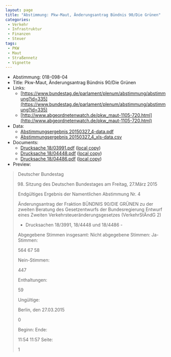 ```yaml
---
layout: page
title: "Abstimmung: Pkw-Maut, Änderungsantrag Bündnis 90/Die Grünen"
categories:
 - Verkehr
 - Infrastruktur
 - Finanzen
 - Steuer
tags:
 - PKW
 - Maut
 - Straßennetz
 - Vignette
---
```


* Abstimmung: 018-098-04
* Title: Pkw-Maut, Änderungsantrag Bündnis 90/Die Grünen
* Links: 
    * [https://www.bundestag.de/parlament/plenum/abstimmung/abstimmung?id=335](https://www.bundestag.de/parlament/plenum/abstimmung/abstimmung?id=335)
    * [http://www.abgeordnetenwatch.de/pkw_maut-1105-720.html](http://www.abgeordnetenwatch.de/pkw_maut-1105-720.html)
* Data: 
    * [Abstimmungsergebnis 20150327_4-data.pdf](/res/abstimmungsliste/20150327_4-data.pdf)
    * [Abstimmungsergebnis 20150327_4_xls-data.csv](/res/abstimmungsliste/analyses/20150327_4_xls-data.csv)
* Documents: 
    * [Drucksache 18/03991.pdf](http://dip21.bundestag.de/dip21/btd/18/039/1803991.pdf) ([local copy](/res/abstimmungsdaten/018-098-04/1803991.pdf))
    * [Drucksache 18/04448.pdf](http://dip21.bundestag.de/dip21/btd/18/044/1804448.pdf) ([local copy](/res/abstimmungsdaten/018-098-04/1804448.pdf))
    * [Drucksache 18/04486.pdf](http://dip21.bundestag.de/dip21/btd/18/044/1804486.pdf) ([local copy](/res/abstimmungsdaten/018-098-04/1804486.pdf))
* Preview: 
> Deutscher Bundestag
> 
> 98. Sitzung des Deutschen Bundestages
> am Freitag, 27.März 2015
> 
> Endgültiges Ergebnis der Namentlichen Abstimmung Nr. 4
> 
> Änderungsantrag der Fraktion BÜNDNIS 90/DIE GRÜNEN
> zu der zweiten Beratung des Gesetzentwurfs der Bundesregierung
> Entwurf eines Zweiten Verkehrsteueränderungsgesetzes (VerkehrStÄndG 2)
> - Drucksachen 18/3991, 18/4448 und 18/4486 -
> 
> Abgegebene Stimmen insgesamt:
> Nicht abgegebene Stimmen:
> Ja-Stimmen:
> 
> 564
> 67
> 58
> 
> Nein-Stimmen:
> 
> 447
> 
> Enthaltungen:
> 
> 59
> 
> Ungültige:
> 
> Berlin, den 27.03.2015
> 
> 0
> 
> Beginn:
> Ende:
> 
> 11:54
> 11:57
> Seite:
> 
> 1
> 
> 
